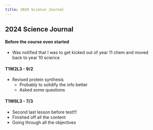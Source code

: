 ```yaml
---
title: 2024 Science Journal
---
```


## 2024 Science Journal
#### Before the course even started
- Was notified that I was to get kicked out of year 11 chem and moved back to year 10 science

#### T1W2L3 - 9/2
- Revised protein synthesis
    - Probably to solidify the info better
    - Asked some questions

#### T1W6L3 - 7/3
- Second last lesson before test!!!
- Finished off all the content
- Going through all the objectives